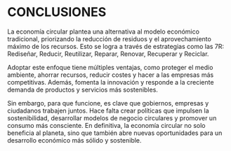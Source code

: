 # CONCLUSIONES

La economía circular plantea una alternativa al modelo económico tradicional, priorizando la reducción de residuos y el aprovechamiento máximo de los recursos. Esto se logra a través de estrategias como las 7R: Rediseñar, Reducir, Reutilizar, Reparar, Renovar, Recuperar y Reciclar.

Adoptar este enfoque tiene múltiples ventajas, como proteger el medio ambiente, ahorrar recursos, reducir costes y hacer a las empresas más competitivas. Además, fomenta la innovación y responde a la creciente demanda de productos y servicios más sostenibles.

Sin embargo, para que funcione, es clave que gobiernos, empresas y ciudadanos trabajen juntos. Hace falta crear políticas que impulsen la sostenibilidad, desarrollar modelos de negocio circulares y promover un consumo más consciente. En definitiva, la economía circular no solo beneficia al planeta, sino que también abre nuevas oportunidades para un desarrollo económico más sólido y sostenible.
